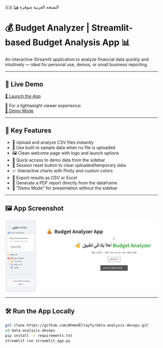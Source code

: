 🇸🇦 النسخة العربية متوفرة [هنا](README.md)

# 💰 Budget Analyzer | Streamlit-based Budget Analysis App 📊

An interactive Streamlit application to analyze financial data quickly and intuitively — ideal for personal use, demos, or small business reporting.

---

## 🚀 Live Demo

[🔗 Launch the App](https://data-analysis-devops-ajjiwigrbjayb86vtzed6e.streamlit.app)

🎥 For a lightweight viewer experience:  
[🧪 Demo Mode](https://data-analysis-devops-ajjiwigrbjayb86vtzed6e.streamlit.app/?mode=demo)

---

## 🧩 Key Features

- 📂 Upload and analyze CSV files instantly
- 🧪 Use built-in sample data when no file is uploaded
- 🖼️ Clean welcome page with logo and launch options
- 🔁 Quick access to demo data from the sidebar
- 🧹 Session reset button to clear uploaded/temporary data
- 📈 Interactive charts with Plotly and custom colors
- 💾 Export results as CSV or Excel
- 🧾 Generate a PDF report directly from the dataframe
- 🎥 "Demo Mode" for presentation without the sidebar

---

## 🖼️ App Screenshot

![App Screenshot](assets/screenshot.png)

---

## 🛠️ Run the App Locally

```bash
git clone https://github.com/AhmedEltayfy/data-analysis-devops.git
cd data-analysis-devops
pip install -r requirements.txt
streamlit run streamlit_app.py
